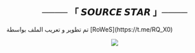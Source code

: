 <h2 align="center">
   ──── 「 𝙎𝙊𝙐𝙍𝘾𝙀 𝙎𝙏𝘼𝙍 」────
</h2>
تم تطوير و تعريب الملف بواسطة [RoWeS](https://t.me/RQ_X0)



<p align="center">
  <img src="https://graph.org/file/abc6b25ceb81316ab1e1e.jpg">
</p>


